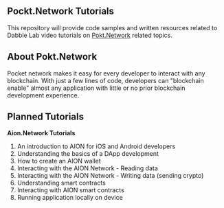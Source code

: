 Pockt.Network Tutorials
---

This repository will provide code samples and written resources related to Dabble Lab video tutorials on [Pokt.Network](https://pokt.network/) related topics. 

## About Pokt.Network
Pocket network makes it easy for every developer to interact with any blockchain. With just a few lines of code, developers can "blockchain enable" almost any application with little or no prior blockchain development experience. 

## Planned Tutorials

**Aion.Network Tutorials**

1. An introduction to AION for iOS and Android developers
2. Understanding the basics of a DApp development
3. How to create an AION wallet
4. Interacting with the AION Network - Reading data
5. Interacting with the AION Network - Writing data (sending crypto)
6. Understanding smart contracts
7. Interacting with AION smart contracts
8. Running application locally on device

